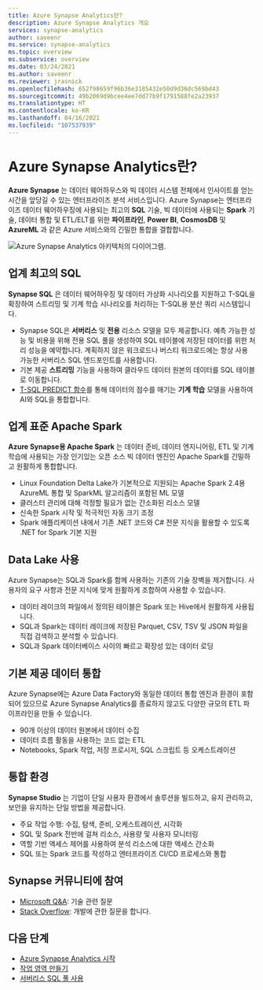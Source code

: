 ```yaml
---
title: Azure Synapse Analytics란?
description: Azure Synapse Analytics 개요
services: synapse-analytics
author: saveenr
ms.service: synapse-analytics
ms.topic: overview
ms.subservice: overview
ms.date: 03/24/2021
ms.author: saveenr
ms.reviewer: jrasnick
ms.openlocfilehash: 652f98659f96b36e3185432e50d9d36dc569bd43
ms.sourcegitcommit: 49b2069d9bcee4ee7dd77b9f1791588fe2a23937
ms.translationtype: HT
ms.contentlocale: ko-KR
ms.lasthandoff: 04/16/2021
ms.locfileid: "107537939"
---
```

# <a name="what-is-azure-synapse-analytics"></a>Azure Synapse Analytics란?

**Azure Synapse** 는 데이터 웨어하우스와 빅 데이터 시스템 전체에서 인사이트를 얻는 시간을 앞당길 수 있는 엔터프라이즈 분석 서비스입니다. Azure Synapse는 엔터프라이즈 데이터 웨어하우징에 사용되는 최고의 **SQL** 기술, 빅 데이터에 사용되는 **Spark** 기술, 데이터 통합 및 ETL/ELT를 위한 **파이프라인**, **Power BI**, **CosmosDB** 및 **AzureML** 과 같은 Azure 서비스와의 긴밀한 통합을 결합합니다.

![Azure Synapse Analytics 아키텍처의 다이어그램.](./media/overview-what-is/synapse-architecture.png)

## <a name="industry-leading-sql"></a>업계 최고의 SQL

**Synapse SQL** 은 데이터 웨어하우징 및 데이터 가상화 시나리오를 지원하고 T-SQL을 확장하여 스트리밍 및 기계 학습 시나리오를 처리하는 T-SQL용 분산 쿼리 시스템입니다.

* Synapse SQL은 **서버리스** 및 **전용** 리소스 모델을 모두 제공합니다. 예측 가능한 성능 및 비용을 위해 전용 SQL 풀을 생성하여 SQL 테이블에 저장된 데이터를 위한 처리 성능을 예약합니다. 계획하지 않은 워크로드나 버스티 워크로드에는 항상 사용 가능한 서버리스 SQL 엔드포인트를 사용합니다.
* 기본 제공 **스트리밍** 기능을 사용하여 클라우드 데이터 원본의 데이터를 SQL 테이블로 이동합니다.
* [T-SQL PREDICT 함수](/sql/t-sql/queries/predict-transact-sql?view=azure-sqldw-latest&preserve-view=true)를 통해 데이터의 점수를 매기는 **기계 학습** 모델을 사용하여 AI와 SQL을 통합합니다.

## <a name="industry-standard-apache-spark"></a>업계 표준 Apache Spark

**Azure Synapse용 Apache Spark** 는 데이터 준비, 데이터 엔지니어링, ETL 및 기계 학습에 사용되는 가장 인기있는 오픈 소스 빅 데이터 엔진인 Apache Spark를 긴밀하고 원활하게 통합합니다.

* Linux Foundation Delta Lake가 기본적으로 지원되는 Apache Spark 2.4용 AzureML 통합 및 SparkML 알고리즘이 포함된 ML 모델
* 클러스터 관리에 대해 걱정할 필요가 없는 간소화된 리소스 모델
* 신속한 Spark 시작 및 적극적인 자동 크기 조정
* Spark 애플리케이션 내에서 기존 .NET 코드와 C# 전문 지식을 활용할 수 있도록 .NET for Spark 기본 지원

## <a name="working-with-your-data-lake"></a>Data Lake 사용

Azure Synapse는 SQL과 Spark를 함께 사용하는 기존의 기술 장벽을 제거합니다. 사용자의 요구 사항과 전문 지식에 맞게 원활하게 조합하여 사용할 수 있습니다.

* 데이터 레이크의 파일에서 정의된 테이블은 Spark 또는 Hive에서 원활하게 사용됩니다.
* SQL과 Spark는 데이터 레이크에 저장된 Parquet, CSV, TSV 및 JSON 파일을 직접 검색하고 분석할 수 있습니다.
* SQL과 Spark 데이터베이스 사이의 빠르고 확장성 있는 데이터 로딩

## <a name="built-in-data-integration"></a>기본 제공 데이터 통합

Azure Synapse에는 Azure Data Factory와 동일한 데이터 통합 엔진과 환경이 포함되어 있으므로 Azure Synapse Analytics를 종료하지 않고도 다양한 규모의 ETL 파이프라인을 만들 수 있습니다.

* 90개 이상의 데이터 원본에서 데이터 수집
* 데이터 흐름 활동을 사용하는 코드 없는 ETL
* Notebooks, Spark 작업, 저장 프로시저, SQL 스크립트 등 오케스트레이션

## <a name="unified-experience"></a>통합 환경 

**Synapse Studio** 는 기업이 단일 사용자 환경에서 솔루션을 빌드하고, 유지 관리하고, 보안을 유지하는 단일 방법을 제공합니다.

* 주요 작업 수행: 수집, 탐색, 준비, 오케스트레이션, 시각화
* SQL 및 Spark 전반에 걸쳐 리소스, 사용량 및 사용자 모니터링
* 역할 기반 액세스 제어를 사용하여 분석 리소스에 대한 액세스 간소화
* SQL 또는 Spark 코드를 작성하고 엔터프라이즈 CI/CD 프로세스와 통합

## <a name="engage-with-the-synapse-community"></a>Synapse 커뮤니티에 참여

- [Microsoft Q&A](/answers/topics/azure-synapse-analytics.html): 기술 관련 질문
- [Stack Overflow](https://stackoverflow.com/questions/tagged/azure-synapse): 개발에 관한 질문을 합니다.

## <a name="next-steps"></a>다음 단계

* [Azure Synapse Analytics 시작](get-started.md)
* [작업 영역 만들기](quickstart-create-workspace.md)
* [서버리스 SQL 풀 사용](quickstart-sql-on-demand.md)
